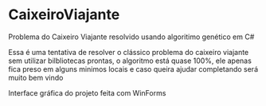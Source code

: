 # CaixeiroViajante
Problema do Caixeiro Viajante resolvido usando algoritimo genético em C#

Essa é uma tentativa de resolver o clássico problema do caixeiro viajante sem utilizar bilbliotecas prontas, o algoritmo está quase 100%, ele apenas fica preso em alguns minimos locais e caso queira ajudar completando será muito bem vindo

Interface gráfica do projeto feita com WinForms


